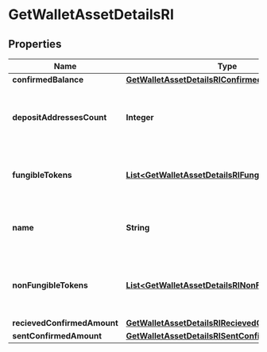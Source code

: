 

# GetWalletAssetDetailsRI


## Properties

| Name | Type | Description | Notes |
|------------ | ------------- | ------------- | -------------|
|**confirmedBalance** | [**GetWalletAssetDetailsRIConfirmedBalance**](GetWalletAssetDetailsRIConfirmedBalance.md) |  |  |
|**depositAddressesCount** | **Integer** | Specifies the count of deposit addresses in the Wallet. |  |
|**fungibleTokens** | [**List&lt;GetWalletAssetDetailsRIFungibleTokens&gt;**](GetWalletAssetDetailsRIFungibleTokens.md) | Represents fungible tokens&#39;es detailed information |  |
|**name** | **String** | Defines the name of the Wallet given to it by the user. |  |
|**nonFungibleTokens** | [**List&lt;GetWalletAssetDetailsRINonFungibleTokens&gt;**](GetWalletAssetDetailsRINonFungibleTokens.md) | Represents non-fungible tokens&#39;es detailed information. |  |
|**recievedConfirmedAmount** | [**GetWalletAssetDetailsRIRecievedConfirmedAmount**](GetWalletAssetDetailsRIRecievedConfirmedAmount.md) |  |  |
|**sentConfirmedAmount** | [**GetWalletAssetDetailsRISentConfirmedAmount**](GetWalletAssetDetailsRISentConfirmedAmount.md) |  |  |



